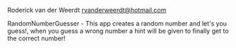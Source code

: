 Roderick van der Weerdt <rvanderweerdt@hotmail.com>

RandomNumberGuesser - This app creates a random number and let's you guess!, when you guess a wrong number a hint will be given to finally get to the correct number!